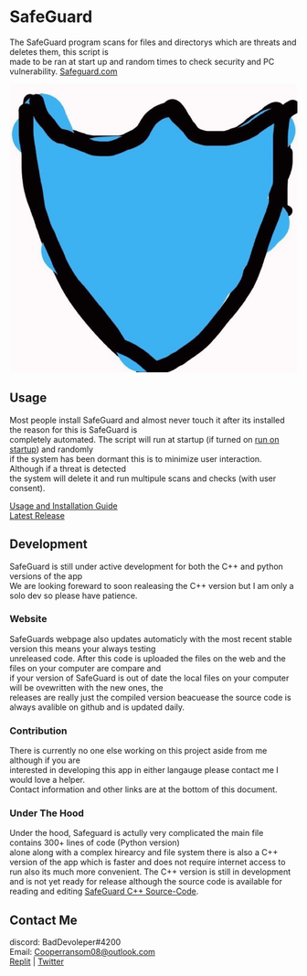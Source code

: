 # SafeGuard
The SafeGuard program scans for files and directorys which are threats and deletes them, this script is  
made to be ran at start up and random times to check security and PC vulnerability. [Safeguard.com](https://itzcozi.github.io/SafeGuard/)

![SafeGuard](.ignore/BluBanner.jpg)

## Usage
Most people install SafeGuard and almost never touch it after its installed the reason for this is SafeGuard is  
completely automated. The script will run at startup (if turned on [run on startup](https://itzcozi.github.io/SafeGuard/data/run-on-startup.html)) and randomly  
if the system has been dormant this is to minimize user interaction. Although if a threat is detected  
the system will delete it and run multipule scans and checks (with user consent).

[Usage and Installation Guide](https://github.com/itzCozi/SafeGuard/wiki/User-Manual)  
[Latest Release](https://github.com/itzCozi/SafeGuard/releases/tag/1.0.2)


## Development
SafeGuard is still under active development for both the C++ and python versions of the app  
We are looking foreward to soon realeasing the C++ version but I am only a solo dev so please have patience.


### Website
SafeGuards webpage also updates automaticly with the most recent stable version this means your always testing  
unreleased code. After this code is uploaded the files on the web and the files on your computer are compare and  
if your version of SafeGuard is out of date the local files on your computer will be ovewritten with the new ones, the  
releases are really just the compiled version beacuease the source code is always avalible on github and is updated daily.


### Contribution 
There is currently no one else working on this project aside from me although if you are  
interested in developing this app in either langauge please contact me I would love a helper.  
Contact information and other links are at the bottom of this document.


### Under The Hood
Under the hood, Safeguard is actully very complicated the main file contains 300+ lines of code (Python version)  
alone along with a complex hirearcy and file system there is also a C++ version of the app which is faster and 
does not require internet access to run also its much more convenient. The C++ version is still in 
development and is not yet ready for release although the source code is available for reading and editing [SafeGuard C++ Source-Code](https://github.com/itzCozi/SafeGuard/tree/main/C%2B%2B%20Version%20(UNFINISHED)).


Contact Me
---------------------------------
discord: BadDevoleper#4200                                                                                                                                             
Email: Cooperransom08@outlook.com                                                                                                                                      
[Replit](https://replit.com/@cozi08) | 
[Twitter](https://twitter.com/ransom_cooper)
